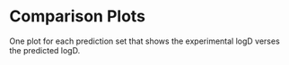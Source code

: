 # Comparison Plots

One plot for each prediction set that shows the experimental logD verses the predicted logD.
